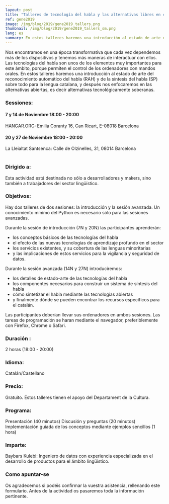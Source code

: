 ```yaml
---
layout: post
title: "Talleres de tecnología del habla y las alternativas libres en catalán"
ref: gene2019
image: /img/blog/2019/gene2019_tallers.png
thumbnail: /img/blog/2019/gene2019_tallers_sm.png
lang: es
summary: En estos talleres haremos una introducción al estado de arte del reconocimiento automático del habla y de la síntesis del habla sobre todo para la lengua catalana, y después nos enfocaremos en las alternativas abiertas, es decir alternativas tecnológicamente soberanas.
---
```


Nos encontramos en una época transformativa que cada vez dependemos más de los dispositivos y tenemos más maneras de interactuar con ellos. Las tecnologías del habla son unos de los elementos muy importantes para este ámbito, porque permiten el control de los ordenadores con mandos orales. En estos talleres haremos una introducción al estado de arte del reconocimiento automático del habla (RAH) y de la síntesis del habla (SP) sobre todo para la lengua catalana, y después nos enfocaremos en las alternativas abiertas, es decir alternativas tecnológicamente soberanas.

### Sessiones:
#### 7 y 14 de Noviembre 18:00 - 20:00
HANGAR.ORG: Emilia Coranty 16, Can Ricart, E-08018 Barcelona

#### 20 y 27 de Noviembre 18:00 - 20:00
La Lleialtat Santsenca: Calle de Olzinelles, 31, 08014 Barcelona
<br/>
<br/>

### Dirigido a:
Esta actividad está destinada no sólo a desarrolladores y makers, sino también a trabajadores del sector lingüístico. 

### Objetivos:
Hay dos talleres de dos sesiones: la introducción y la sesión avanzada. Un conocimiento mínimo del Python es necesario sólo para las sesiones avanzadas.

Durante la sesión de introducción (7N y 20N) las participantes aprenderán:
* los conceptos básicos de las tecnologías del habla
* el efecto de las nuevas tecnologías de aprendizaje profundo en el sector
* los servicios existentes, y su cobertura de las lenguas minoritarias
* y las implicaciones de estos servicios para la vigilancia y seguridad de datos.

Durante la sesión avanzada (14N y 27N) introduciremos:
* los detalles de estado-arte de las tecnologías del habla
* los componentes necesarios para construir un sistema de síntesis del habla
* cómo sintetizar el habla mediante las tecnologías abiertas
* y finalmente dónde se pueden encontrar los recursos específicos para el catalán.

Las participantes deberían llevar sus ordenadores en ambos sesiones. Las tareas de programación se haran mediante el navegador, preferiblemente con Firefox, Chrome o Safari.

### Duración :
2 horas (18:00 - 20:00)

### Idioma:
Catalán/Castellano

### Precio:
Gratuito. Estos talleres tienen el apoyo del Departament de la Cultura.

### Programa:
Presentación (40 minutos)
Discusión y preguntas (20 minutos)
Implementación guiada de los conceptos mediante ejemplos sencillos (1 hora)

### Imparte:
Baybars Kulebi: Ingeniero de datos con experiencia especializada en el desarrollo de productos para el ámbito lingüístico.

### Como apuntar-se
Os agradecemos si podéis confirmar la vuestra asistencia, rellenando este formulario. Antes de la actividad os pasaremos toda la información pertinente.
